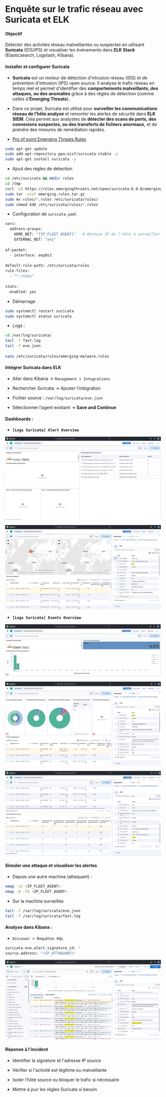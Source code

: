 # Enquête sur le trafic réseau avec Suricata et ELK

#### Objectif

Détecter des activités réseau malveillantes ou suspectes en utilisant **Suricata** (IDS/IPS) et visualiser les événements dans **ELK Stack** (Elasticsearch, Logstash, Kibana).

#### Installer et configurer Suricata

- **Suricata** est un moteur de détection d'intrusion réseau (IDS) et de prévention d'intrusion (IPS) open source. Il analyse le trafic réseau en temps réel et permet d’identifier des **comportements malveillants, des attaques, ou des anomalies** grâce à des règles de détection (comme celles d’**Emerging Threats**).

- Dans ce projet, Suricata est utilisé pour **surveiller les communications réseau de l’hôte analysé** et remonter les alertes de sécurité dans **ELK SIEM**. Cela permet aux analystes de **détecter des scans de ports, des connexions suspectes, ou des transferts de fichiers anormaux**, et de prendre des mesures de remédiation rapides.

- [Pro of point Emerging Threats Rules](https://rules.emergingthreats.net/)

```sh
sudo apt-get update
sudo add-apt-repository ppa:oisf/suricata-stable -y
sudo apt-get install suricata -y
```

- Ajout des règles de détection

```sh
cd /etc/suricata && mkdir rules
cd /tmp
curl -LO https://rules.emergingthreats.net/open/suricata-6.0.8/emerging.rules.tar.gz
sudo tar -xvzf emerging.rules.tar.gz
sudo mv rules/*.rules /etc/suricata/rules/
sudo chmod 640 /etc/suricata/rules/*.rules
```

- Configuration de `suricata.yaml`

```sh
vars:
  address-groups:
    HOME_NET: "[IP_FLEET_AGENT]"   # Adresse IP de l'hôte à surveiller
    EXTERNAL_NET: "any"

af-packet:
  - interface: enp0s3

default-rule-path: /etc/suricata/rules
rule-files:
  - "*.rules"

stats:
  enabled: yes
```

- Démarrage

```sh
sudo systemctl restart suricata
sudo systemctl status suricata
```

- Logs :

```sh
cd /var/log/suricata/
tail -f fast.log
tail -f eve.json

nano /etc/suricata/rules/emerging-malware.rules
```

#### Intégrer Suricata dans ELK

- Aller dans Kibana → `Management > Integrations`

- Rechercher Suricata → Ajouter l’intégration

- Fichier source : `/var/log/suricata/eve.json`

- Sélectionner l’agent existant → **Save and Continue**

#### Dashboards :

- **`[Logs Suricata] Alert Overview`**

![ELK](/Elastic_Stack_Ubuntu/assets/12.png)

![ELK](/Elastic_Stack_Ubuntu/assets/13.png)

- **`[Logs Suricata] Events Overview`**

![ELK](/Elastic_Stack_Ubuntu/assets/14.png)

![ELK](/Elastic_Stack_Ubuntu/assets/15.png)

![ELK](/Elastic_Stack_Ubuntu/assets/16.png)

#### Simuler une attaque et visualiser les alertes

- Depuis une autre machine (attaquant) :

```sh
nmap -sS <IP_FLEET_AGENT>
nmap -A -T4 <IP_FLEET_AGENT>
```

- Sur la machine surveillée

```sh
tail -f /var/log/suricata/eve.json
tail -f /var/log/suricata/fast.log
```

#### Analyse dans Kibana :

- `Discover > Requêtes KQL`

```sh
suricata.eve.alert.signature_id: *
source.address: "<IP_ATTAQUANT>"
```

![ELK](/Elastic_Stack_Ubuntu/assets/17.png)

#### Réponse à l'incident

- Identifier la signature et l'adresse IP source

- Vérifier si l'activité est légitime ou malveillante

- Isoler l’hôte source ou bloquer le trafic si nécessaire

- Mettre à jour les règles Suricata si besoin

